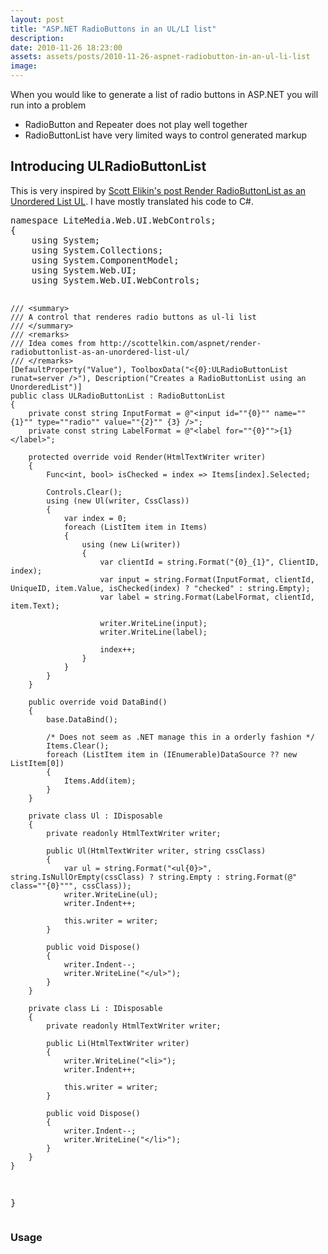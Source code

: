 ```yaml
---
layout: post
title: "ASP.NET RadioButtons in an UL/LI list"
description:
date: 2010-11-26 18:23:00
assets: assets/posts/2010-11-26-aspnet-radiobutton-in-an-ul-li-list
image: 
---
```


<p>When you would like to generate a list of radio buttons in ASP.NET you will run into a problem</p>
<ul>
<li>RadioButton and Repeater does not play well together</li>
<li>RadioButtonList have very limited ways to control generated markup</li>
</ul>
<h2>Introducing ULRadioButtonList</h2>
<p>This is very inspired by <a href="http://scottelkin.com/aspnet/render-radiobuttonlist-as-an-unordered-list-ul/" rel="bookmark" title="Render RadioButtonList as an Unordered List UL">Scott Elikin's post Render RadioButtonList as an Unordered List UL</a>. I have mostly translated his code to C#.</p>
<pre class="brush:csharp">namespace LiteMedia.Web.UI.WebControls;
{
    using System;
    using System.Collections;
    using System.ComponentModel;
    using System.Web.UI;
    using System.Web.UI.WebControls;

    /// <summary>
    /// A control that renderes radio buttons as ul-li list
    /// </summary>
    /// <remarks>
    /// Idea comes from http://scottelkin.com/aspnet/render-radiobuttonlist-as-an-unordered-list-ul/
    /// </remarks>
    [DefaultProperty("Value"), ToolboxData("<{0}:ULRadioButtonList runat=server />"), Description("Creates a RadioButtonList using an UnorderedList")]
    public class ULRadioButtonList : RadioButtonList
    {
        private const string InputFormat = @"<input id=""{0}"" name=""{1}"" type=""radio"" value=""{2}"" {3} />";
        private const string LabelFormat = @"<label for=""{0}"">{1}</label>";

        protected override void Render(HtmlTextWriter writer)
        {
            Func<int, bool> isChecked = index => Items[index].Selected;

            Controls.Clear();
            using (new Ul(writer, CssClass))
            {
                var index = 0;
                foreach (ListItem item in Items)
                {
                    using (new Li(writer))
                    {
                        var clientId = string.Format("{0}_{1}", ClientID, index);
                        var input = string.Format(InputFormat, clientId, UniqueID, item.Value, isChecked(index) ? "checked" : string.Empty);
                        var label = string.Format(LabelFormat, clientId, item.Text);

                        writer.WriteLine(input);
                        writer.WriteLine(label);

                        index++;
                    }
                }
            }
        }

        public override void DataBind()
        {
            base.DataBind();
            
            /* Does not seem as .NET manage this in a orderly fashion */
            Items.Clear();
            foreach (ListItem item in (IEnumerable)DataSource ?? new ListItem[0])
            {
                Items.Add(item);
            }
        }

        private class Ul : IDisposable
        {
            private readonly HtmlTextWriter writer;

            public Ul(HtmlTextWriter writer, string cssClass)
            {
                var ul = string.Format("<ul{0}>", string.IsNullOrEmpty(cssClass) ? string.Empty : string.Format(@" class=""{0}""", cssClass));
                writer.WriteLine(ul);
                writer.Indent++;

                this.writer = writer;
            }

            public void Dispose()
            {
                writer.Indent--;
                writer.WriteLine("</ul>");
            }
        }

        private class Li : IDisposable
        {
            private readonly HtmlTextWriter writer;

            public Li(HtmlTextWriter writer)
            {
                writer.WriteLine("<li>");
                writer.Indent++;

                this.writer = writer;
            }

            public void Dispose()
            {
                writer.Indent--;
                writer.WriteLine("</li>");
            }
        }
    }
}</pre>
<h3>Usage</h3>
<pre class="brush:html"><LiteMedia:ULRadioButtonList ID="rblSelectBank" runat="server" CssClass="payment-list" /></pre>
